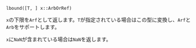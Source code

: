 ```
lbound([T, ] x::ArbOrRef)
```

`x`の下限を`Arf`として返します。`T`が指定されている場合はこの型に変換し、`Arf`と`Arb`をサポートします。

`x`に`NaN`が含まれている場合は`NaN`を返します。
